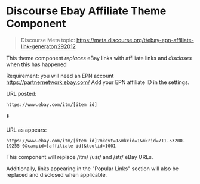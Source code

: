 # Discourse Ebay Affiliate Theme Component

> Discourse Meta topic: https://meta.discourse.org/t/ebay-epn-affiliate-link-generator/292012

This theme component *replaces* eBay links with affiliate links and *discloses* when this has happened

Requirement: you will need an EPN account https://partnernetwork.ebay.com/
Add your EPN affiliate ID in the settings. 

URL posted:

`https://www.ebay.com/itm/[item id]`

:arrow_down: 

URL as appears:

`https://www.ebay.com/itm/[item id]?mkevt=1&mkcid=1&mkrid=711-53200-19255-0&campid=[affiliate id]&toolid=1001`

This component will replace /itm/ /usr/ and /str/ eBay URLs.

Additionally, links appearing in the "Popular Links" section will also be replaced and disclosed when applicable.
